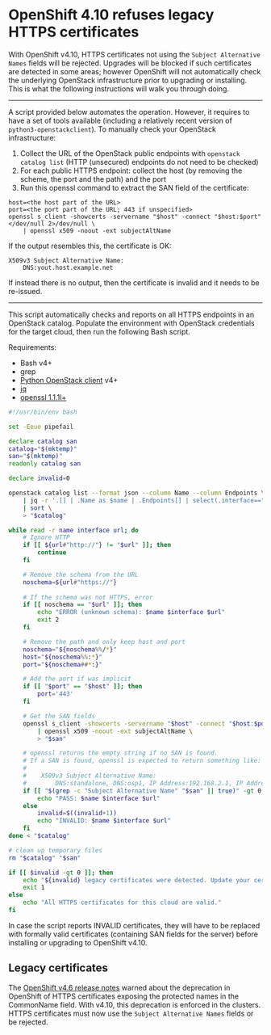 # OpenShift 4.10 refuses legacy HTTPS certificates

With OpenShift v4.10, HTTPS certificates not using the `Subject Alternative Names` fields will be rejected. Upgrades will be blocked if such certificates are detected in some areas; however OpenShift will not automatically check the underlying OpenStack infrastructure prior to upgrading or installing. This is what the following instructions will walk you through doing.

---

A script provided below automates the operation. However, it requires to have a set of tools available (including a relatively recent version of `python3-openstackclient`). To manually check your OpenStack infrastructure:

1. Collect the URL of the OpenStack public endpoints with `openstack catalog list` (HTTP (unsecured) endpoints do not need to be checked)
2. For each public HTTPS endpoint: collect the host (by removing the scheme, the port and the path) and the port
3. Run this openssl command to extract the SAN field of the certificate:

```plaintext
host=<the host part of the URL>
port=<the port part of the URL; 443 if unspecified>
openssl s_client -showcerts -servername "$host" -connect "$host:$port" </dev/null 2>/dev/null \
    | openssl x509 -noout -ext subjectAltName
```

If the output resembles this, the certificate is OK:
```plaintext
X509v3 Subject Alternative Name:
    DNS:yout.host.example.net
```

If instead there is no output, then the certificate is invalid and it needs to be re-issued.

---

This script automatically checks and reports on all HTTPS endpoints in an OpenStack catalog. Populate the environment with OpenStack credentials for the target cloud, then run the following Bash script.

Requirements:
* Bash v4+
* grep
* [Python OpenStack client][openstack-cli] v4+
* [jq][jq]
* [openssl 1.1.1l+][openssl]

```bash
#!/usr/bin/env bash

set -Eeuo pipefail

declare catalog san
catalog="$(mktemp)"
san="$(mktemp)"
readonly catalog san

declare invalid=0

openstack catalog list --format json --column Name --column Endpoints \
	| jq -r '.[] | .Name as $name | .Endpoints[] | select(.interface=="public") | [$name, .interface, .url] | join(" ")' \
	| sort \
	> "$catalog"

while read -r name interface url; do
	# Ignore HTTP
	if [[ ${url#"http://"} != "$url" ]]; then
		continue
	fi

	# Remove the schema from the URL
	noschema=${url#"https://"}
	
	# If the schema was not HTTPS, error
	if [[ noschema == "$url" ]]; then
		echo "ERROR (unknown schema): $name $interface $url"
		exit 2
	fi

	# Remove the path and only keep host and port
	noschema="${noschema%%/*}"
	host="${noschema%%:*}"
	port="${noschema##*:}"

	# Add the port if was implicit
	if [[ "$port" == "$host" ]]; then
		port='443'
	fi

	# Get the SAN fields
	openssl s_client -showcerts -servername "$host" -connect "$host:$port" </dev/null 2>/dev/null \
		| openssl x509 -noout -ext subjectAltName \
		> "$san"

	# openssl returns the empty string if no SAN is found.
	# If a SAN is found, openssl is expected to return something like:
	#
	#    X509v3 Subject Alternative Name:
	#        DNS:standalone, DNS:osp1, IP Address:192.168.2.1, IP Address:10.254.1.2
	if [[ "$(grep -c "Subject Alternative Name" "$san" || true)" -gt 0 ]]; then
		echo "PASS: $name $interface $url"
	else
		invalid=$((invalid+1))
		echo "INVALID: $name $interface $url"
	fi
done < "$catalog"

# clean up temporary files
rm "$catalog" "$san"

if [[ $invalid -gt 0 ]]; then
	echo "${invalid} legacy certificates were detected. Update your certificates to include a SAN field."
	exit 1
else
	echo "All HTTPS certificates for this cloud are valid."
fi
```

In case the script reports INVALID certificates, they will have to be replaced with formally valid certificates (containing SAN fields for the server) before installing or upgrading to OpenShift v4.10.

## Legacy certificates

The [OpenShift v4.6 release notes][4.6-release-notes] warned about the deprecation in OpenShift of HTTPS certificates exposing the protected names in the CommonName field. With v4.10, this deprecation is enforced in the clusters. HTTPS certificates must now use the `Subject Alternative Names` fields or be rejected.

[openstack-cli]: https://docs.openstack.org/python-openstackclient/latest/ "OpenStackClient (aka OSC) is a command-line client for OpenStack that brings the command set for Compute, Identity, Image, Object Storage and Block Storage APIs together in a single shell with a uniform command structure"
[jq]: https://stedolan.github.io/jq/ "jq is a lightweight and flexible command-line JSON processor."
[openssl]: https://www.openssl.org/ "Cryptography and SSL/TLS Toolkit "
[4.6-release-notes]: https://docs.openshift.com/container-platform/4.6/release_notes/ocp-4-6-release-notes.html#ocp-4-6-tls-common-name "OpenShift Container Platform 4.6 release notes"
